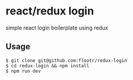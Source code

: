 # react/redux login

simple react login boilerplate using redux

## Usage

```
$ git clone git@github.com:flootr/redux-login
$ cd redux-login && npm install
$ npm run dev
```
